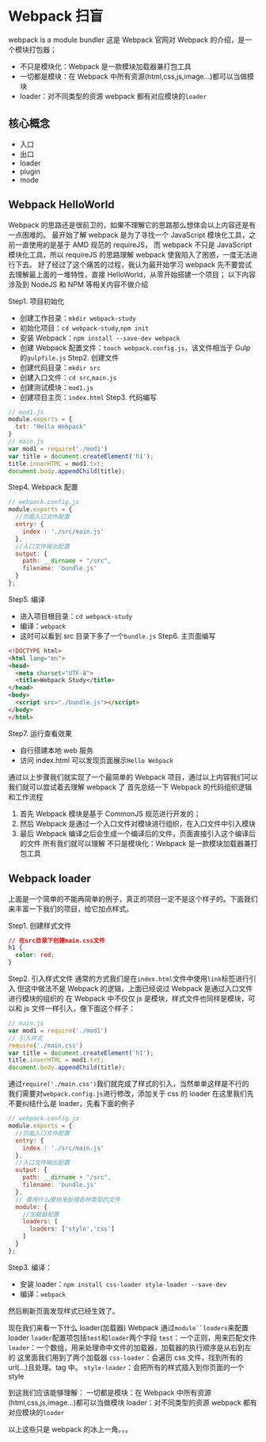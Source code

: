 # Webpack 扫盲

webpack is a module bundler 这是 Webpack 官网对 Webpack 的介绍，是一个模块打包器；

- 不只是模块化：Webpack 是一款模块加载器兼打包工具
- 一切都是模块：在 Webpack 中所有资源(html,css,js,image...)都可以当做模块
- loader：对不同类型的资源 webpack 都有对应模块的`loader`

## 核心概念

- 入口
- 出口
- loader
- plugin
- mode

## Webpack HelloWorld

Webpack 的思路还是很前卫的，如果不理解它的思路那么想体会以上内容还是有一点困难的。
最开始了解 webpack 是为了寻找一个 JavaScript 模块化工具，之前一直使用的是基于 AMD 规范的 requireJS，
而 webpack 不只是 JavaScript 模块化工具，所以 requireJS 的思路理解 webpack 使我陷入了困惑，一度无法进行下去。
好了经过了这个痛苦的过程，我认为最开始学习 webpack 先不要尝试去理解最上面的一堆特性，直接 HelloWorld，从零开始搭建一个项目；
以下内容涉及到 NodeJS 和 NPM 等相关内容不做介绍

Step1. 项目初始化

- 创建工作目录：`mkdir webpack-study`
- 初始化项目：`cd webpack-study`,`npm init`
- 安装 Webpack：`npm install --save-dev webpack`
- 创建 Webpack 配置文件：`touch webpack.config.js`，该文件相当于 Gulp 的`gulpfile.js`
  Step2. 创建文件
- 创建代码目录：`mkdir src`
- 创建入口文件：`cd src`,`main.js`
- 创建测试模块：`mod1.js`
- 创建项目主页：`index.html`
  Step3. 代码编写

```JavaScript
// mod1.js
module.exports = {
  txt: "Hello Webpack"
}
// main.js
var mod1 = require('./mod1')
var title = document.createElement('h1');
title.innerHTML = mod1.txt;
document.body.appendChild(title);
```

Step4. Webpack 配置

```JavaScript
// webpack.config.js
module.exports = {
  //页面入口文件配置
  entry: {
    index : './src/main.js'
  },
  //入口文件输出配置
  output: {
    path: __dirname + "/src",
    filename: 'bundle.js'
  }
};
```

Step5. 编译

- 进入项目根目录：`cd webpack-study`
- 编译：`webpack`
- 这时可以看到 src 目录下多了一个`bundle.js`
  Step6. 主页面编写

```HTML
<!DOCTYPE html>
<html lang="en">
<head>
  <meta charset="UTF-8">
  <title>Webpack Study</title>
</head>
<body>
  <script src="./bundle.js"></script>
</body>
</html>
```

Step7. 运行查看效果

- 自行搭建本地 web 服务
- 访问 index.html 可以发现页面展示`Hello Webpack`

通过以上步骤我们就实现了一个最简单的 Webpack 项目，通过以上内容我们可以我们就可以尝试着去理解 webpack 了
首先总结一下 Webpack 的代码组织逻辑和工作流程

1. 首先 Webpack 模块是基于 CommonJS 规范进行开发的；
2. 然后 Webpack 是通过一个入口文件对模块进行组织，在入口文件中引入模块
3. 最后 Webpack 编译之后会生成一个编译后的文件，页面直接引入这个编译后的文件
   所有我们就可以理解
   不只是模块化：Webpack 是一款模块加载器兼打包工具

## Webpack loader

上面是一个简单的不能再简单的例子，真正的项目一定不是这个样子的。下面我们来丰富一下我们的项目，给它加点样式。

Step1. 创建样式文件

```CSS
// 在src目录下创建main.css文件
h1 {
  color: red;
}
```

Step2. 引入样式文件
通常的方式我们是在`index.html`文件中使用`link`标签进行引入
但这中做法不是 Webpack 的逻辑，上面已经说过 Webpack 是通过入口文件进行模块的组织的
在 Webpack 中不仅仅 js 是模块，样式文件也同样是模块，可以和 js 文件一样引入，像下面这个样子：

```JavaScript
// main.js
var mod1 = require('./mod1')
// 引入样式
require('./main.css')
var title = document.createElement('h1');
title.innerHTML = mod1.txt;
document.body.appendChild(title);
```

通过`require('./main.css')`我们就完成了样式的引入，当然单单这样是不行的
我们需要对`webpack.config.js`进行修改，添加关于 css 的 loader
在这里我们先不要纠结什么是 loader，先看下面的例子

```JavaScript
// webpack.config.js
module.exports = {
  //页面入口文件配置
  entry: {
    index : './src/main.js'
  },
  //入口文件输出配置
  output: {
    path: __dirname + "/src",
    filename: 'bundle.js'
  },
  // 要用什么模块来处理各种类型的文件
  module: {
    //加载器配置
    loaders: [
      loaders: ['style','css']
    ]
  }
};
```

Step3. 编译：

- 安装 loader：`npm install css-loader style-loader --save-dev`
- 编译：`webpack`

然后刷新页面发现样式已经生效了。

现在我们来看一下什么 loader(加载器)
Webpack 通过` module``loaders `来配置 loader
`loader`配置项包括`test`和`loader`两个字段
`test`：一个正则，用来匹配文件
`loader`：一个数组，用来处理命中文件的加载器，加载器的执行顺序是从右到左的
这里面我们用到了两个加载器
`css-loader`：会遍历 css 文件，找到所有的 url(...)且处理。tag 中。
`style-loader`：会把所有的样式插入到你页面的一个 style

到这我们应该能够理解：
一切都是模块：在 Webpack 中所有资源(html,css,js,image...)都可以当做模块
loader：对不同类型的资源 webpack 都有对应模块的`loader`

以上这些只是 webpack 的冰上一角。。。
